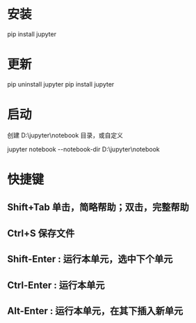 
# 安装
pip install jupyter

# 更新
pip uninstall jupyter
pip install jupyter

# 启动
创建 D:\jupyter\notebook 目录，或自定义

jupyter notebook --notebook-dir D:\jupyter\notebook

# 快捷键

## Shift+Tab 单击，简略帮助；双击，完整帮助

## Ctrl+S 保存文件

## Shift-Enter : 运行本单元，选中下个单元

## Ctrl-Enter : 运行本单元

## Alt-Enter : 运行本单元，在其下插入新单元

